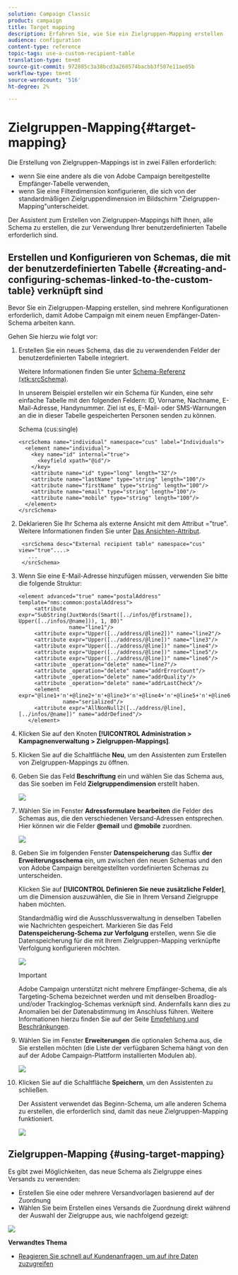 ```yaml
---
solution: Campaign Classic
product: campaign
title: Target mapping
description: Erfahren Sie, wie Sie ein Zielgruppen-Mapping erstellen
audience: configuration
content-type: reference
topic-tags: use-a-custom-recipient-table
translation-type: tm+mt
source-git-commit: 972885c3a38bcd3a260574bacbb3f507e11ae05b
workflow-type: tm+mt
source-wordcount: '516'
ht-degree: 2%

---
```



# Zielgruppen-Mapping{#target-mapping}

Die Erstellung von Zielgruppen-Mappings ist in zwei Fällen erforderlich:

* wenn Sie eine andere als die von Adobe Campaign bereitgestellte Empfänger-Tabelle verwenden,
* wenn Sie eine Filterdimension konfigurieren, die sich von der standardmäßigen Zielgruppendimension im Bildschirm &quot;Zielgruppen-Mapping&quot;unterscheidet.

Der Assistent zum Erstellen von Zielgruppen-Mappings hilft Ihnen, alle Schema zu erstellen, die zur Verwendung Ihrer benutzerdefinierten Tabelle erforderlich sind.

## Erstellen und Konfigurieren von Schemas, die mit der benutzerdefinierten Tabelle {#creating-and-configuring-schemas-linked-to-the-custom-table} verknüpft sind

Bevor Sie ein Zielgruppen-Mapping erstellen, sind mehrere Konfigurationen erforderlich, damit Adobe Campaign mit einem neuen Empfänger-Daten-Schema arbeiten kann.

Gehen Sie hierzu wie folgt vor:

1. Erstellen Sie ein neues Schema, das die zu verwendenden Felder der benutzerdefinierten Tabelle integriert.

   Weitere Informationen finden Sie unter [Schema-Referenz (xtk:srcSchema)](../../configuration/using/about-schema-reference.md).

   In unserem Beispiel erstellen wir ein Schema für Kunden, eine sehr einfache Tabelle mit den folgenden Feldern: ID, Vorname, Nachname, E-Mail-Adresse, Handynummer. Ziel ist es, E-Mail- oder SMS-Warnungen an die in dieser Tabelle gespeicherten Personen senden zu können.

   Schema (cus:single)

   ```
   <srcSchema name="individual" namespace="cus" label="Individuals">
     <element name="individual">
       <key name="id" internal="true">
         <keyfield xpath="@id"/>
       </key>
       <attribute name="id" type="long" length="32"/>
       <attribute name="lastName" type="string" length="100"/>
       <attribute name="firstName" type="string" length="100"/>
       <attribute name="email" type="string" length="100"/>
       <attribute name="mobile" type="string" length="100"/>
     </element>
   </srcSchema>
   ```

1. Deklarieren Sie Ihr Schema als externe Ansicht mit dem Attribut =&quot;true&quot;. Weitere Informationen finden Sie unter [Das Ansichten-Attribut](../../configuration/using/schema-characteristics.md#the-view-attribute).

   ```
    <srcSchema desc="External recipient table" namespace="cus" view="true"....>
      ...
    </srcSchema>
   ```

1. Wenn Sie eine E-Mail-Adresse hinzufügen müssen, verwenden Sie bitte die folgende Struktur:

   ```
   <element advanced="true" name="postalAddress" template="nms:common:postalAddress">
        <attribute expr="SubString(JuxtWords(Smart([../infos/@firstname]), Upper([../infos/@name])), 1, 80)"
                   name="line1"/>
        <attribute expr="Upper([../address/@line2])" name="line2"/>
        <attribute expr="Upper([../address/@line])" name="line3"/>
        <attribute expr="Upper([../address/@line])" name="line4"/>
        <attribute expr="Upper([../address/@line])" name="line5"/>
        <attribute expr="Upper([../address/@line])" name="line6"/>
        <attribute _operation="delete" name="line7"/>
        <attribute _operation="delete" name="addrErrorCount"/>
        <attribute _operation="delete" name="addrQuality"/>
        <attribute _operation="delete" name="addrLastCheck"/>
        <element expr="@line1+'n'+@line2+'n'+@line3+'n'+@line4+'n'+@line5+'n'+@line6"
                 name="serialized"/>
        <attribute expr="AllNonNull2([../address/@line], [../infos/@name])" name="addrDefined"/>
      </element>
   ```

1. Klicken Sie auf den Knoten **[!UICONTROL Administration > Kampagnenverwaltung > Zielgruppen-Mappings]**.
1. Klicken Sie auf die Schaltfläche **Neu**, um den Assistenten zum Erstellen von Zielgruppen-Mappings zu öffnen.
1. Geben Sie das Feld **Beschriftung** ein und wählen Sie das Schema aus, das Sie soeben im Feld **Zielgruppendimension** erstellt haben.

   ![](assets/mapping_diffusion_wizard_1.png)

1. Wählen Sie im Fenster **Adressformulare bearbeiten** die Felder des Schemas aus, die den verschiedenen Versand-Adressen entsprechen. Hier können wir die Felder **@email** und **@mobile** zuordnen.

   ![](assets/mapping_diffusion_wizard_2.png)

1. Geben Sie im folgenden Fenster **Datenspeicherung** das Suffix **der Erweiterungsschema** ein, um zwischen den neuen Schemas und den von Adobe Campaign bereitgestellten vordefinierten Schemas zu unterscheiden.

   Klicken Sie auf **[!UICONTROL Definieren Sie neue zusätzliche Felder]**, um die Dimension auszuwählen, die Sie in Ihrem Versand Zielgruppe haben möchten.

   Standardmäßig wird die Ausschlussverwaltung in denselben Tabellen wie Nachrichten gespeichert. Markieren Sie das Feld **Datenspeicherung-Schema zur Verfolgung** erstellen, wenn Sie die Datenspeicherung für die mit Ihrem Zielgruppen-Mapping verknüpfte Verfolgung konfigurieren möchten.

   ![](assets/mapping_diffusion_wizard_3.png)

   >[!IMPORTANT]
   >
   >Adobe Campaign unterstützt nicht mehrere Empfänger-Schema, die als Targeting-Schema bezeichnet werden und mit denselben Broadlog- und/oder Trackinglog-Schemas verknüpft sind. Andernfalls kann dies zu Anomalien bei der Datenabstimmung im Anschluss führen. Weitere Informationen hierzu finden Sie auf der Seite [Empfehlung und Beschränkungen](../../configuration/using/about-custom-recipient-table.md).

1. Wählen Sie im Fenster **Erweiterungen** die optionalen Schema aus, die Sie erstellen möchten (die Liste der verfügbaren Schema hängt von den auf der Adobe Campaign-Plattform installierten Modulen ab).

   ![](assets/mapping_diffusion_wizard_4.png)

1. Klicken Sie auf die Schaltfläche **Speichern**, um den Assistenten zu schließen.

   Der Assistent verwendet das Beginn-Schema, um alle anderen Schema zu erstellen, die erforderlich sind, damit das neue Zielgruppen-Mapping funktioniert.

   ![](assets/mapping_schema_list.png)

## Zielgruppen-Mapping {#using-target-mapping}

Es gibt zwei Möglichkeiten, das neue Schema als Zielgruppe eines Versands zu verwenden:

* Erstellen Sie eine oder mehrere Versandvorlagen basierend auf der Zuordnung
* Wählen Sie beim Erstellen eines Versands die Zuordnung direkt während der Auswahl der Zielgruppe aus, wie nachfolgend gezeigt:

![](assets/mapping_selection_ciblage.png)

**Verwandtes Thema**

* [Reagieren Sie schnell auf Kundenanfragen, um auf ihre Daten zuzugreifen](https://helpx.adobe.com/campaign/kb/simplifying-campaign-management-acc.html#Quicklyrespondtocustomerrequeststoaccesstheirdata)
